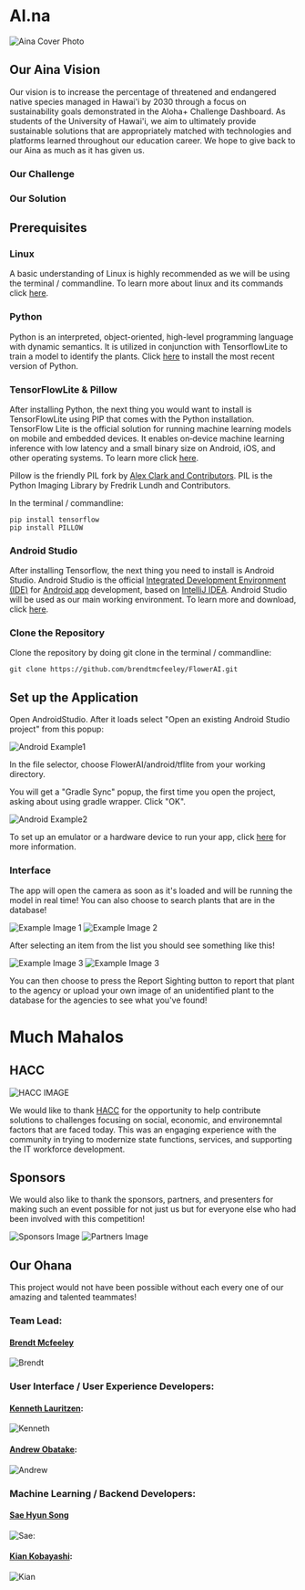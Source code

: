 # AI.na

![Aina Cover Photo](ainaCoverImage.png)

## Our Aina Vision
Our vision is to increase the percentage of threatened and endangered native species managed in Hawai'i by 2030 through a focus on sustainability goals demonstrated in the Aloha+ Challenge Dashboard. As students of the University of Hawai'i, we aim to ultimately provide sustainable solutions that are appropriately matched with technologies and platforms learned throughout our education career. We hope to give back to our Aina as much as it has given us.

### Our Challenge

### Our Solution

## Prerequisites

### Linux
A basic understanding of Linux is highly recommended as we will be using the terminal / commandline. To learn more about linux and its commands click [here](https://maker.pro/linux/tutorial/basic-linux-commands-for-beginners).

### Python
Python is an interpreted, object-oriented, high-level programming language with dynamic semantics. It is utilized in conjunction with TensorflowLite to train a model to identify the plants. Click [here](https://www.python.org/downloads/) to install the most recent version of Python.

### TensorFlowLite & Pillow
After installing Python, the next thing you would want to install is TensorFlowLite using PIP that comes with the Python installation. TensorFlow Lite is the official solution for running machine learning models on mobile and embedded devices. It enables on‑device machine learning inference with low latency and a small binary size on Android, iOS, and other operating 
systems. To learn more click [here](https://www.tensorflow.org/lite/).

Pillow is the friendly PIL fork by [Alex Clark and Contributors](https://github.com/python-pillow/Pillow/graphs/contributors). PIL is the Python Imaging Library by Fredrik Lundh and Contributors.

In the terminal / commandline: 
```
pip install tensorflow
pip install PILLOW
```

### Android Studio
After installing Tensorflow, the next thing you need to install is Android Studio. Android Studio is the official [Integrated Development Environment (IDE)](https://searchsoftwarequality.techtarget.com/definition/integrated-development-environment) for [Android app](https://en.wikipedia.org/wiki/Android_(operating_system)) development, based on [IntelliJ IDEA](https://www.jetbrains.com/idea/). Android Studio will be used as our main working environment. To learn more and download, click [here](https://developer.android.com/studio/).

### Clone the Repository
Clone the repository by doing git clone in the terminal / commandline:
```
git clone https://github.com/brendtmcfeeley/FlowerAI.git
```

## Set up the Application
Open AndroidStudio. After it loads select "Open an existing Android Studio project" from this popup:

![Android Example1](android1.png)

In the file selector, choose FlowerAI/android/tflite from your working directory.

You will get a "Gradle Sync" popup, the first time you open the project, asking about using gradle wrapper. Click "OK".

![Android Example2](android2.png)

To set up an emulator or a hardware device to run your app, click [here](https://developer.android.com/studio/run/) for more information.

### Interface

The app will open the camera as soon as it's loaded and will be running the model in real time! You can also choose to search plants that are in the database!

![Example Image 1](exImg3.jpg) ![Example Image 2](exImg2.jpg)

After selecting an item from the list you should see something like this!

![Example Image 3](exImg1.jpg) ![Example Image 3](exImg4.jpg)

You can then choose to press the Report Sighting button to report that plant to the agency or upload your own image of an unidentified plant to the database for the agencies to see what you've found!

# Much Mahalos

## HACC
![HACC IMAGE](http://hacc.hawaii.gov/wp-content/uploads/2017/08/HACC-with-Flag-final.png)

We would like to thank [HACC](http://hacc.hawaii.gov/) for the opportunity to help contribute solutions to challenges focusing on social, economic, and environemntal factors that are faced today. This was an engaging experience with the community in trying to modernize state functions, services, and supporting the IT workforce development.

## Sponsors
We would also like to thank the sponsors, partners, and presenters for making such an event possible for not just us but for everyone else who had been involved with this competition!

![Sponsors Image](sponsorsImg.png)
![Partners Image](partnersImg.png)

## Our Ohana
This project would not have been possible without each every one of our amazing and talented teammates!

### Team Lead:

#### [Brendt Mcfeeley](https://www.linkedin.com/in/brendt-mcfeeley/)

![Brendt](brendt.png)

### User Interface / User Experience Developers:

#### [Kenneth Lauritzen](https://linkedin.com/in/kenneth-lauritzen-49907216a/):

![Kenneth](kenneth.jpeg)

#### [Andrew Obatake](https://www.linkedin.com/in/andrew-obatake-8a5232106/):

![Andrew](andrew.jpeg)

### Machine Learning / Backend Developers:

#### [Sae Hyun Song](https://www.linkedin.com/in/sae-hyun-song/)

![Sae](sae.jpeg):

#### [Kian Kobayashi](https://www.linkedin.com/in/kiankobayashi/):

![Kian](kian.jpeg)

